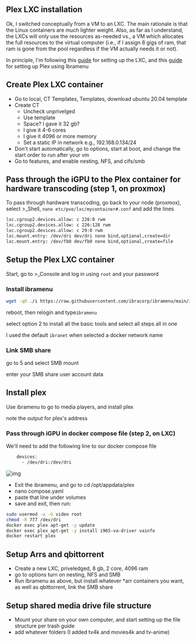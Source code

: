 ## Plex LXC installation

Ok, I switched conceptually from a VM to an LXC. The main rationale is that the Linux containers are much lighter weight. Also, as far as I understand, the LXCs will only use the resources as-needed vs., a VM which allocates the full resources to the virtual computer (i.e., if I assign 8 gigs of ram, that ram is gone from the pool regardless if the VM actually needs it or not).

In principle, I'm following this [guide](https://youtu.be/SP2ZCDiQrvU) for setting up the LXC, and this [guide](https://www.youtube.com/watch?v=8NZSCTfvgII) for setting up Plex using Ibramenu

## Create Plex LXC container

- Go to local, CT Templates, Templates, download ubuntu 20.04 template
- Create CT
  - Uncheck unprivelged
  - Use template
  - Space? I gave it 32 gb? 
  - I give it 4-6 cores
  - I give it 4096 or more memory
  - Set a static IP in network e.g., 192.168.0.134/24
- Don't start automatically, go to options, start at boot, and change the start order to run after your vm
- Go to features, and enable nesting, NFS, and cifs/smb

## Pass through the iGPU to the Plex container for hardware transcoding (step 1, on proxmox)

To pass through hardware transcoding, go back to your node (proxmox), select >_Shell, `nano etc/pve/lxc/mycontainer#.conf` and add the lines

```bash
lxc.cgroup2.devices.allow: c 226:0 rwm
lxc.cgroup2.devices.allow: c 226:128 rwm
lxc.cgroup2.devices.allow: c 29:0 rwm
lxc.mount.entry: /dev/dri dev/dri none bind,optional,create=dir
lxc.mount.entry: /dev/fb0 dev/fb0 none bind,optional,create=file 
```

## Setup the Plex LXC container

Start, go to >_Console and log in using `root` and your password

### Install ibramenu

```bash
wget -qO ./i https://raw.githubusercontent.com/ibracorp/ibramenu/main/ibrainit.sh && chmod +x i && ./i
```

reboot, then relogin and type`ibramenu`

select option 2 to install all the basic tools and select all steps all in one

I used the default `ibranet` when selected a docker network name 

### Link SMB share

go to 5 and select SMB mount

enter your SMB share user account data

## Install plex

Use ibramenu to go to media players, and install plex

note the output for plex's address

### Pass through iGPU in docker compose file (step 2, on LXC)

We'll need to add the following line to our docker compose file

```dockerfile
    devices:
      - /dev/dri:/dev/dri 
```

![img](https://cdn.discordapp.com/attachments/946314371796172820/1105872377482584074/image.png)

- Exit the ibramenu, and go to cd /opt/appdata/plex
- nano compose.yaml
- paste that line under volumes
- save and exit, then run:

```bash
sudo usermod -a -G video root
chmod -R 777 /dev/dri
docker exec plex apt-get -y update
docker exec plex apt-get -y install i965-va-driver vainfo
docker restart plex
```

## Setup Arrs and qbittorrent

- Create a new LXC, priveledged, 8 gb, 2 core, 4096 ram
- go to options turn on nesting, NFS and SMB
- Run Ibramenu as above, but install whatever *arr containers you want, as well as qbittorrent, link the SMB share

## Setup shared media drive file structure

- Mount your share on your own computer, and start setting up the file structure per trash guide
- add whatever folders (I added tv4k and movies4k and tv-anime)



